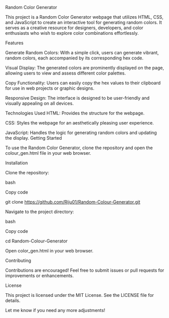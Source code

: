 Random Color Generator

This project is a Random Color Generator webpage that utilizes HTML, CSS, and JavaScript to create an interactive tool for generating random colors. It serves as a creative resource for designers, developers, and color enthusiasts who wish to explore color combinations effortlessly.

Features

Generate Random Colors: With a simple click, users can generate vibrant, random colors, each accompanied by its corresponding hex code.

Visual Display: The generated colors are prominently displayed on the page, allowing users to view and assess different color palettes.

Copy Functionality: Users can easily copy the hex values to their clipboard for use in web projects or graphic designs.

Responsive Design: The interface is designed to be user-friendly and visually appealing on all devices.


Technologies Used
HTML: Provides the structure for the webpage.

CSS: Styles the webpage for an aesthetically pleasing user experience.

JavaScript: Handles the logic for generating random colors and updating the display.
Getting Started

To use the Random Color Generator, clone the repository and open the colour_gen.html file in your web browser.

Installation

Clone the repository:

bash

Copy code

git clone https://github.com/Riju01/Random-Colour-Generator.git

Navigate to the project directory:

bash

Copy code

cd Random-Colour-Generator

Open color_gen.html in your web browser.

Contributing

Contributions are encouraged! Feel free to submit issues or pull requests for improvements or enhancements.

License

This project is licensed under the MIT License. See the LICENSE file for details.

Let me know if you need any more adjustments!
